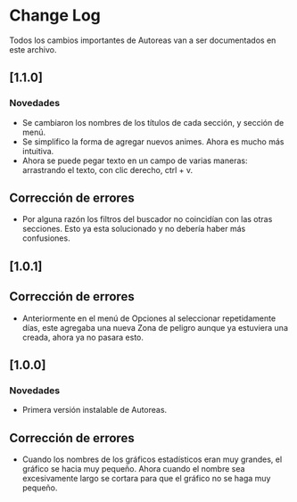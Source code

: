 # Change Log
Todos los cambios importantes de Autoreas van a ser documentados en este archivo.

## [1.1.0]
### Novedades
- Se cambiaron los nombres de los títulos de cada sección, y sección de menú.
- Se simplifico la forma de agregar nuevos animes. Ahora es mucho más intuitiva.
- Ahora se puede pegar texto en un campo de varias maneras: arrastrando el texto, 
con clic derecho, ctrl + v.

## Corrección de errores
- Por alguna razón los filtros del buscador no coincidían con las otras secciones. Esto ya esta solucionado y no debería haber más confusiones.

## [1.0.1]
## Corrección de errores
- Anteriormente en el menú de Opciones al seleccionar repetidamente días, este agregaba una nueva Zona de peligro aunque ya estuviera una creada, ahora ya no pasara esto.

## [1.0.0]
### Novedades
- Primera versión instalable de Autoreas.

## Corrección de errores
- Cuando los nombres de los gráficos estadísticos eran muy grandes, el gráfico se hacia muy pequeño. Ahora cuando el nombre sea excesivamente largo se cortara para que el gráfico no se haga muy pequeño.